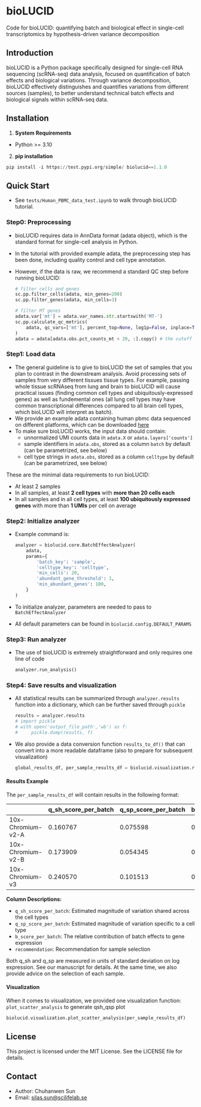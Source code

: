 # bioLUCID

Code for bioLUCID: quantifying batch and biological effect in single-cell transcriptomics by hypothesis-driven variance decomposition

## Introduction

bioLUCID is a Python package specifically designed for single-cell RNA sequencing (scRNA-seq) data analysis, focused on quantification of batch effects and biological variations. Through variance decomposition, bioLUCID effectively distinguishes and quantifies variations from different sources (samples), to better understand technical batch effects and biological signals within scRNA-seq data.

## Installation

1. **System Requirements**

- Python >= 3.10

2. **pip installation**

```python
pip install -i https://test.pypi.org/simple/ biolucid==1.1.0
```

## Quick Start

- See `tests/Human_PBMC_data_test.ipynb` to walk through bioLUCID tutorial.

### Step0: Preprocessing

- bioLUCID requires data in AnnData format (adata object), which is the standard format for single-cell analysis in Python.

- In the tutorial with provided example adata, the preprocessing step has been done, including quality control and cell type annotation. 

- However, if the data is raw, we recommend a standard QC step before running bioLUCID:

  ```python
  # filter cells and genes
  sc.pp.filter_cells(adata, min_genes=200)
  sc.pp.filter_genes(adata, min_cells=3)
  
  # filter MT genes
  adata.var['mt'] = adata.var_names.str.startswith('MT-')
  sc.pp.calculate_qc_metrics(
      adata, qc_vars=['mt'], percent_top=None, log1p=False, inplace=True
  )
  adata = adata[adata.obs.pct_counts_mt < 20, :].copy() # the cutoff can be modified
  ```

### Step1: Load data

- The general guideline is to give to bioLUCID the set of samples that you plan to contrast in the downstream analysis. Avoid processing sets of samples from very different tissues tissue types. For example, passing whole tissue scRNAseq from lung and brain to bioLUCID will cause practical issues (finding common cell types and ubiquitously-expressed genes) as well as fundemental ones (all lung cell types may have common transcriptional differences compared to all brain cell types, which bioLUCID will interpret as batch).
- We provide an example adata containing human pbmc data sequenced on different platforms, which can be downloaded [here](https://drive.google.com/file/d/1-Uuve3sndENFDuVdSm4Ltb3Lnee7LUl8/view?usp=sharing)
- To make sure bioLUCID works, the input data should contain:
  - unnormalized UMI counts data in `adata.X` or `adata.layers['counts']`
  - sample identifiers in `adata.obs`, stored as a column `batch` by default (can be parametrized, see below)
  - cell type strings in `adata.obs`, stored as a column `celltype` by default (can be parametrized, see below)

These are the minimal data requirements to run bioLUCID:
- At least 2 samples
- In all samples, at least **2 cell types** with **more than 20 cells each**
- In all samples and in all cell types, at least **100 ubiquitously expressed genes** with more than **1 UMIs** per cell on average

### Step2: Initialize analyzer

- Example command is:

  ```python
  analyzer = biolucid.core.BatchEffectAnalyzer(
      adata,
      params={
          'batch_key': 'sample',         
          'celltype_key': 'celltype',
          'min_cells': 20,
          'abundant_gene_threshold': 1,
          'min_abundant_genes': 100,
      }
  )
  ```

- To initialize analyzer, parameters are needed to pass to `BatchEffectAnalyzer`

- All default parameters can be found in `biolucid.config.DEFAULT_PARAMS`

### Step3: Run analyzer

- The use of bioLUCID is extremely straightforward and only requires one line of code

  ```python
  analyzer.run_analysis()
  ```

### Step4: Save results and visualization

- All statistical results can be summarized through `analyzer.results` function into a dictionary, which can be further saved through `pickle`

  ```python
  results = analyzer.results
  # import pickle
  # with open('output_file_path','wb') as f:
  #     pickle.dump(results, f)
  ```

- We also provide a data conversion function `results_to_df()` that can convert into a more readable dataframe (also to prepare for subsequent visualization)

  ```python
  global_results_df, per_sample_results_df = biolucid.visualization.results_to_df(results)
  ```

#### Results Example

The `per_sample_results_df` will contain results in the following format:

|  | q_sh_score_per_batch | q_sp_score_per_batch | b_score_per_batch | recommendation |
|--------|---------------------|---------------------|------------------|----------------|
| 10x-Chromium-v2-A | 0.160767 | 0.075598 | 0.818920 | Drop |
| 10x-Chromium-v2-B | 0.173909 | 0.054345 | 0.911036 | Drop |
| 10x-Chromium-v3 | 0.240570 | 0.101513 | 0.848854 | Drop |

**Column Descriptions:**
- `q_sh_score_per_batch`: Estimated magnitude of variation shared across the cell types
- `q_sp_score_per_batch`: Estimated magnitude of variation specific to a cell type
- `b_score_per_batch`: The relative contribution of batch effects to gene expression
- `recommendation`: Recommendation for sample selection

Both q_sh and q_sp are measured in units of standard deviation on log expression. See our manuscript for details. At the same time, we also provide advice on the selection of each sample.

#### Visualization

When it comes to visualization, we provided one visualization function: `plot_scatter_analysis` to generate qsh_qsp plot

```python
biolucid.visualization.plot_scatter_analysis(per_sample_results_df)
```

## License

This project is licensed under the MIT License. See the LICENSE file for details.

## Contact

- Author: Chuhanwen Sun
- Email: [silas.sun@scilifelab.se](mailto:silas.sun@scilifelab.se)
